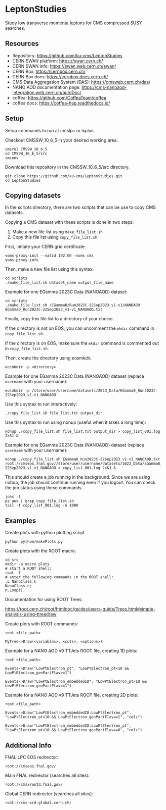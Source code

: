 # LeptonStudies

Study low transverse momenta leptons for CMS compressed SUSY searches.

## Resources

- Repository: https://github.com/ku-cms/LeptonStudies
- CERN SWAN platform: https://swan.cern.ch/
- CERN SWAN info: https://swan.web.cern.ch/swan/
- CERN Box: https://cernbox.cern.ch/
- CERN Box docs: https://cernbox.docs.cern.ch/
- CMS Data Aggregation System (DAS): https://cmsweb.cern.ch/das/ 
- NANO AOD documentation page: https://cms-nanoaod-integration.web.cern.ch/autoDoc/
- coffea: https://github.com/CoffeaTeam/coffea
- coffea docs: https://coffea-hep.readthedocs.io/

## Setup

Setup commands to run at cmslpc or lxplus.

Checkout CMSSW_10_6_5 in your desired working area.
```
cmsrel CMSSW_10_6_5
cd CMSSW_10_6_5/src
cmsenv
```

Download this repository in the CMSSW_10_6_5/src directory.
```
git clone https://github.com/ku-cms/LeptonStudies.git
cd LeptonStudies
```

## Copying datasets

In the scripts directory, there are two scripts that can be use to copy CMS datasets.

Copying a CMS dataset with these scripts is done in two steps:
1. Make a new file list using `make_file_list.sh` 
2. Copy this file list using `copy_file_list.sh`

First, initiate your CERN grid certificate:
```
voms-proxy-init --valid 192:00 -voms cms
voms-proxy-info
```

Then, make a new file list using this syntax: 
```
cd scripts
./make_file_list.sh dataset_name output_file_name
```

Example for one EGamma 2023C Data (NANOAOD) dataset:
```
cd scripts
./make_file_list.sh /EGamma0/Run2023C-22Sep2023_v1-v1/NANOAOD EGamma0_Run2023C-22Sep2023_v1-v1_NANOAOD.txt
```

Finally, copy this file list to a directory of your choice.

If the directory is not on EOS, you can uncomment the `mkdir` command in `copy_file_list.sh`.

If the directory is on EOS, make sure the `mkdir` command is commented out in `copy_file_list.sh`.

Then, create the directory using eosmkdir.
```
eosmkdir -p <directory>
```

Example for one EGamma 2023C Data (NANOAOD) dataset (replace `username` with your username):
```
eosmkdir -p /store/user/username/datasets/2023_Data/EGamma0_Run2023C-22Sep2023_v1-v1_NANOAOD
```

Use this syntax to run interactively:
```
./copy_file_list.sh file_list.txt output_dir
```

Use this syntax to run using nohup (useful when it takes a long time): 
```
nohup ./copy_file_list.sh file_list.txt output_dir > copy_list_001.log 2>&1 & 
```

Example for one EGamma 2023C Data (NANOAOD) dataset (replace `username` with your username):
```
nohup ./copy_file_list.sh EGamma0_Run2023C-22Sep2023_v1-v1_NANOAOD.txt root://cmseos.fnal.gov//store/user/username/datasets/2023_Data/EGamma0_Run2023C-22Sep2023_v1-v1_NANOAOD > copy_list_001.log 2>&1 &
```

This should create a job running in the background.
Since we are using nohup, the job should continue running even if you logout.
You can check the job status using these commands.
```
jobs -l
ps aux | grep copy_file_list.sh
tail -f copy_list_001.log -n 1000
```

## Examples

Create plots with python plotting script.
```
python python/makePlots.py
```

Create plots with the ROOT macro.
```
cd src
mkdir -p macro_plots
# start a ROOT shell:
root -l
# enter the following commands in the ROOT shell:
.L NanoClass.C
NanoClass n;
n.Loop();
```

Documentation for using ROOT Trees:

https://root.cern.ch/root/htmldoc/guides/users-guide/Trees.html#simple-analysis-using-ttreedraw

Create plots with ROOT commands:
```
root <file_path>

MyTree->Draw(<variables>, <cuts>, <options>)
```

Example for a NANO AOD v9 TTJets ROOT file, creating 1D plots:
```
root <file_path>

Events->Draw("LowPtElectron_pt", "LowPtElectron_pt<10 && LowPtElectron_genPartFlav==1")

Events->Draw("LowPtElectron_embeddedID", "LowPtElectron_pt<10 && LowPtElectron_genPartFlav==1")
```

Example for a NANO AOD v9 TTJets ROOT file, creating 2D plots:
```
root <file_path>

Events->Draw("LowPtElectron_embeddedID:LowPtElectron_pt", "LowPtElectron_pt<10 && LowPtElectron_genPartFlav==1", "colz")

Events->Draw("LowPtElectron_embeddedID:LowPtElectron_pt", "LowPtElectron_pt<10 && LowPtElectron_genPartFlav==0", "colz")
```

## Additional Info

FNAL LPC EOS redirector:
```
root://cmseos.fnal.gov/
```

Main FNAL redirector (searches all sites):
```
root://cmsxrootd.fnal.gov/
```

Global CERN redirector (searches all sites):
```
root://cms-xrd-global.cern.ch/
```

